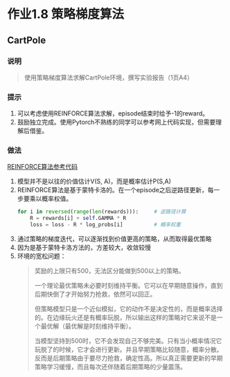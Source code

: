 # 作业1.8 策略梯度算法
## CartPole
### 说明
> 使用策略梯度算法求解CartPole环境，撰写实验报告（1页A4）
### 提示
1. 可以考虑使用REINFORCE算法求解，episode结束时给予-1的reward。
2. 鼓励独立完成。使用Pytorch不熟练的同学可以参考网上代码实现，但需要理解后借鉴。
### 做法
[REINFORCE算法参考代码](https://www.cnblogs.com/pkgunboat/p/14585134.html)
1. 模型并不是以往的价值估计V(S, A)，而是概率估计P(S,A)
2. REINFORCE算法是基于蒙特卡洛的。在一个episode之后逆路径更新，每一步要乘以概率权值。
    ```python
    for i in reversed(range(len(rewards))):     # 逆路径计算
        R = rewards[i] + self.GAMMA * R
        loss = loss - R * log_probs[i]          # 概率权重
    ```
3. 通过策略的梯度迭代，可以逐渐找到价值更高的策略，从而取得最优策略
4. 因为是基于蒙特卡洛方法的，方差较大，收敛较慢
5. 环境的宽松问题：
    > 奖励的上限只有500，无法区分能做到500以上的策略。
    >
    > 一个理论最优策略未必要时刻维持平衡。它可以在早期随意操作，直到后期快倒了才开始努力抢救，依然可以回正。
    >
    > 但策略模型只是一个近似模拟，它的动作不是决定性的，而是概率选择的。在边缘玩火还是有概率玩脱，所以输出这样的策略对它来说不是一个最优解（最优解是时刻维持平衡）。
    >
    > 当模型坚持到500时，它不会发现自己不够完美。只有当小概率情况它玩脱了的时候，它才会进行更新。并且早期策略比较随意，概率分散。反而是后期策略由于要尽力抢救，确定性高。所以真正需要更新的早期策略学习缓慢，而且每次还伴随着后期策略的少量震荡。